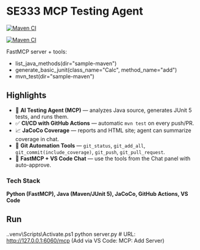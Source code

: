 ﻿# SE333 MCP Testing Agent

[![Maven CI](https://github.com/Zayedtasnim7/se333-mcp-agent/actions/workflows/maven.yml/badge.svg)](https://github.com/Zayedtasnim7/se333-mcp-agent/actions/workflows/maven.yml)

[![Maven CI](https://github.com/Zayedtasnim7/se333-mcp-agent/actions/workflows/maven.yml/badge.svg)](https://github.com/Zayedtasnim7/se333-mcp-agent/actions/workflows/maven.yml)

FastMCP server + tools:
- list_java_methods(dir="sample-maven")
- generate_basic_junit(class_name="Calc", method_name="add")
- mvn_test(dir="sample-maven")

## Highlights
- 🤖 **AI Testing Agent (MCP)** — analyzes Java source, generates JUnit 5 tests, and runs them.
- ✅ **CI/CD with GitHub Actions** — automatic `mvn test` on every push/PR.
- 📈 **JaCoCo Coverage** — reports and HTML site; agent can summarize coverage in chat.
- 🔁 **Git Automation Tools** — `git_status`, `git_add_all`, `git_commit(include_coverage)`, `git_push`, `git_pull_request`.
- 🧩 **FastMCP + VS Code Chat** — use the tools from the Chat panel with auto-approve.

### Tech Stack
**Python (FastMCP), Java (Maven/JUnit 5), JaCoCo, GitHub Actions, VS Code**





## Run
.\.venv\Scripts\Activate.ps1
python server.py  # URL: http://127.0.0.1:6060/mcp  (Add via VS Code: MCP: Add Server)
